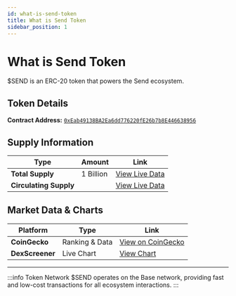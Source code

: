 ```yaml
---
id: what-is-send-token
title: What is Send Token
sidebar_position: 1
---
```


# What is Send Token

$SEND is an ERC-20 token that powers the Send ecosystem.

## Token Details

**Contract Address:** [`0xEab49138BA2Ea6dd776220fE26b7b8E446638956`](https://basescan.org/token/0xeab49138ba2ea6dd776220fe26b7b8e446638956)

## Supply Information

| Type | Amount | Link |
|------|--------|------|
| **Total Supply** | 1 Billion | [View Live Data](https://supply.send.it/total) |
| **Circulating Supply** | | [View Live Data](https://supply.send.it/circulating) |

## Market Data & Charts

| Platform | Type | Link |
|----------|------|------|
| **CoinGecko** | Ranking & Data | [View on CoinGecko](https://www.coingecko.com/en/coins/send-token) |
| **DexScreener** | Live Chart | [View Chart](https://dexscreener.com/base/0x69bc1d350fe13f499c6aeded2c5ea9471b2a599a) |

---

:::info Token Network
$SEND operates on the Base network, providing fast and low-cost transactions for all ecosystem interactions.
:::